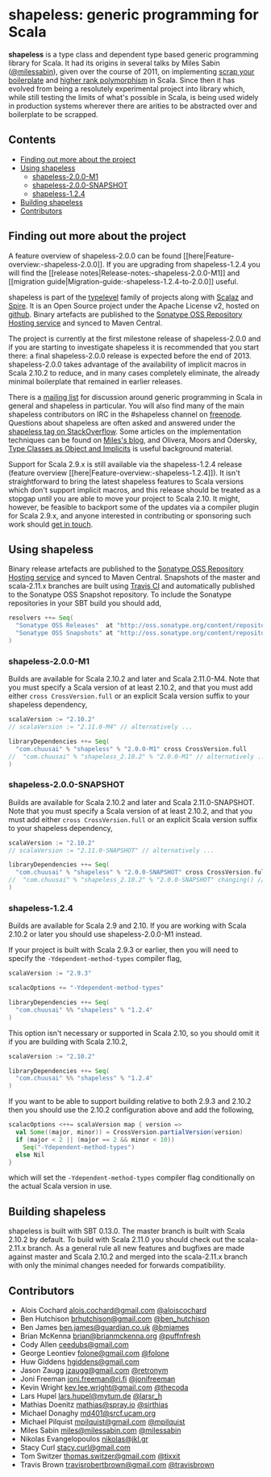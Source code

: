 # shapeless: generic programming for Scala

**shapeless** is a type class and dependent type based generic programming library for Scala. It had its origins in
several talks by Miles Sabin ([@milessabin][milessabin]), given over the course of 2011, on implementing [scrap your
boilerplate][syb] and [higher rank polymorphism][higherrank] in Scala. Since then it has evolved from being a resolutely
experimental project into library which, while still testing the limits of what's possible in Scala, is being used
widely in production systems wherever there are arities to be abstracted over and boilerplate to be scrapped. 

## Contents
+ [Finding out more about the project](./wiki#finding-out-more-about-the-project)
+ [Using shapeless](./wiki#using-shapeless)
  + [shapeless-2.0.0-M1](./wiki#shapeless-200-m1)
  + [shapeless-2.0.0-SNAPSHOT](./wiki#shapeless-200-snapshot)
  + [shapeless-1.2.4](./wiki#shapeless-124)
+ [Building shapeless](./wiki#building-shapeless)
+ [Contributors](./wiki#contributors)

## Finding out more about the project

A feature overview of shapeless-2.0.0 can be found [[here|Feature-overview:-shapeless-2.0.0]]. If you are upgrading from
shapeless-1.2.4 you will find the [[release notes|Release-notes:-shapeless-2.0.0-M1]] and [[migration
guide|Migration-guide:-shapeless-1.2.4-to-2.0.0]] useful.

shapeless is part of the [typelevel][] family of projects along with [Scalaz][scalaz] and [Spire][spire]. It is an Open
Source project under the Apache License v2, hosted on [github][source]. Binary artefacts are published to the [Sonatype
OSS Repository Hosting service][sonatype] and synced to Maven Central.

The project is currently at the first milestone release of shapeless-2.0.0 and if you are starting to investigate
shapeless it is recommended that you start there: a final shapeless-2.0.0 release is expected before the end of 2013.
shapeless-2.0.0 takes advantage of the availability of implicit macros in Scala 2.10.2 to reduce, and in many cases
completely eliminate, the already minimal boilerplate that remained in earlier releases.

There is a [mailing list][group] for discussion around generic programming in Scala in general and shapeless in
particular. You will also find many of the main shapeless contributors on IRC in the #shapeless channel on
[freenode][irc]. Questions about shapeless are often asked and answered under the [shapeless tag on StackOverflow][so].
Some articles on the implementation techniques can be found on [Miles's blog][blog], and Olivera, Moors and Odersky,
[Type Classes as Object and Implicits][tcoi] is useful background material.

Support for Scala 2.9.x is still available via the shapeless-1.2.4 release (feature overview
[[here|Feature-overview:-shapeless-1.2.4]]). It isn't straightforward to bring the latest shapeless features to Scala
versions which don't support implicit macros, and this release should be treated as a stopgap until you are able to move
your project to Scala 2.10. It might, however, be feasible to backport some of the updates via a compiler plugin for
Scala 2.9.x, and anyone interested in contributing or sponsoring such work should [get in
touch](mailto:miles@milessabin.com).

[milessabin]: https://twitter.com/milessabin
[syb]: http://research.microsoft.com/en-us/um/people/simonpj/papers/hmap/
[higherrank]: http://www.cs.rutgers.edu/~ccshan/cs252/usage.pdf
[typelevel]: http://typelevel.org/
[scalaz]: https://github.com/scalaz/scalaz
[spire]: https://github.com/non/spire
[tcoi]: http://ropas.snu.ac.kr/~bruno/papers/TypeClasses.pdf
[source]: https://github.com/milessabin/shapeless
[sonatype]: https://oss.sonatype.org/index.html#nexus-search;quick~shapeless
[wiki]: https://github.com/milessabin/shapeless/wiki
[group]: https://groups.google.com/group/shapeless-dev
[so]: http://stackoverflow.com/questions/tagged/shapeless
[irc]: http://freenode.net/
[blog]: http://www.chuusai.com/blog

## Using shapeless

Binary release artefacts are published to the [Sonatype OSS Repository Hosting service][sonatype] and synced to Maven
Central. Snapshots of the master and scala-2.11.x branches are built using [Travis CI][ci] and automatically published
to the Sonatype OSS Snapshot repository. To include the Sonatype repositories in your SBT build you should add,

```scala
resolvers ++= Seq(
  "Sonatype OSS Releases"  at "http://oss.sonatype.org/content/repositories/releases/",
  "Sonatype OSS Snapshots" at "http://oss.sonatype.org/content/repositories/snapshots/"
)
```

[ci]: https://travis-ci.org/milessabin/shapeless

### shapeless-2.0.0-M1

Builds are available for Scala 2.10.2 and later and Scala 2.11.0-M4. Note that you must specify a Scala version of at
least 2.10.2, and that you must add either `cross CrossVersion.full` or an explicit Scala version suffix to your
shapeless dependency,

```scala
scalaVersion := "2.10.2"
// scalaVersion := "2.11.0-M4" // alternatively ...

libraryDependencies ++= Seq(
  "com.chuusai" % "shapeless" % "2.0.0-M1" cross CrossVersion.full
//  "com.chuusai" % "shapeless_2.10.2" % "2.0.0-M1" // alternatively ...
)
```


### shapeless-2.0.0-SNAPSHOT

Builds are available for Scala 2.10.2 and later and Scala 2.11.0-SNAPSHOT. Note that you must specify a Scala version of
at least 2.10.2, and that you must add either `cross CrossVersion.full` or an explicit Scala version suffix to your
shapeless dependency,

```scala
scalaVersion := "2.10.2"
// scalaVersion := "2.11.0-SNAPSHOT" // alternatively ...

libraryDependencies ++= Seq(
  "com.chuusai" % "shapeless" % "2.0.0-SNAPSHOT" cross CrossVersion.full changing()
//  "com.chuusai" % "shapeless_2.10.2" % "2.0.0-SNAPSHOT" changing() // alternatively ...
)
```

### shapeless-1.2.4

Builds are available for Scala 2.9 and 2.10. If you are working with Scala 2.10.2 or later you should use
shapeless-2.0.0-M1 instead.

If your project is built with Scala 2.9.3 or earlier, then you will need to specify the `-Ydependent-method-types`
compiler flag,

```scala
scalaVersion := "2.9.3"

scalacOptions += "-Ydependent-method-types"

libraryDependencies ++= Seq(
  "com.chuusai" %% "shapeless" % "1.2.4"
)
```

This option isn't necessary or supported in Scala 2.10, so you should omit it if you are building with Scala 2.10.2,

```scala
scalaVersion := "2.10.2"

libraryDependencies ++= Seq(
  "com.chuusai" %% "shapeless" % "1.2.4"
)
```

If you want to be able to support building relative to both 2.9.3 and 2.10.2 then you should use the 2.10.2
configuration above and add the following,
 
```scala
scalacOptions <++= scalaVersion map { version =>
  val Some((major, minor)) = CrossVersion.partialVersion(version)
  if (major < 2 || (major == 2 && minor < 10)) 
    Seq("-Ydependent-method-types")
  else Nil
}
```

which will set the `-Ydependent-method-types` compiler flag conditionally on the actual Scala version in use.

## Building shapeless

shapeless is built with SBT 0.13.0. The master branch is built with Scala 2.10.2 by default. To build with Scala 2.11.0
you should check out the scala-2.11.x branch. As a general rule all new features and bugfixes are made against master
and Scala 2.10.2 and merged into the scala-2.11.x branch with only the minimal changes needed for forwards
compatibility.

## Contributors

+ Alois Cochard <alois.cochard@gmail.com> [@aloiscochard](https://twitter.com/aloiscochard)
+ Ben Hutchison <brhutchison@gmail.com> [@ben_hutchison](https://twitter.com/ben_hutchison)
+ Ben James <ben.james@guardian.co.uk> [@bmjames](https://twitter.com/bmjames)
+ Brian McKenna <brian@brianmckenna.org> [@puffnfresh](https://twitter.com/puffnfresh)
+ Cody Allen <ceedubs@gmail.com>
+ George Leontiev <folone@gmail.com> [@folone](https://twitter.com/folone)
+ Huw Giddens <hgiddens@gmail.com>
+ Jason Zaugg <jzaugg@gmail.com> [@retronym](https://twitter.com/retronym)
+ Joni Freeman <joni.freeman@ri.fi> [@jonifreeman](https://twitter.com/jonifreeman)
+ Kevin Wright <kev.lee.wright@gmail.com> [@thecoda](https://twitter.com/thecoda)
+ Lars Hupel <lars.hupel@mytum.de> [@larsr_h](https://twitter.com/larsr_h)
+ Mathias Doenitz <mathias@spray.io> [@sirthias](https://twitter.com/sirthias)
+ Michael Donaghy <md401@srcf.ucam.org>
+ Michael Pilquist <mpilquist@gmail.com> [@mpilquist](https://twitter.com/mpilquist)
+ Miles Sabin <miles@milessabin.com> [@milessabin](https://twitter.com/milessabin)
+ Nikolas Evangelopoulos <nikolas@jkl.gr> 
+ Stacy Curl <stacy.curl@gmail.com>
+ Tom Switzer <thomas.switzer@gmail.com> [@tixxit](https://twitter.com/tixxit)
+ Travis Brown <travisrobertbrown@gmail.com> [@travisbrown](https://twitter.com/travisbrown)
